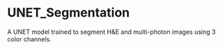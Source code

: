 # UNET_Segmentation
A UNET model trained to segment H&amp;E and multi-photon images using 3 color channels. 
